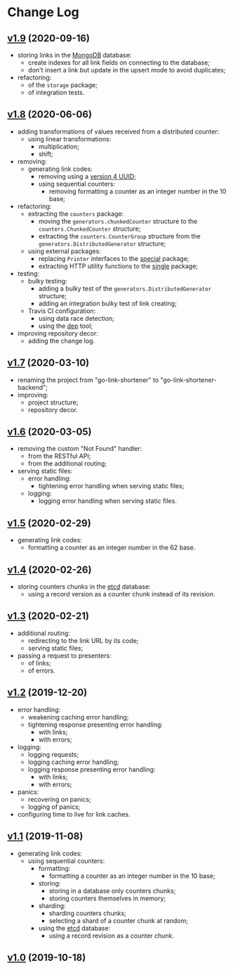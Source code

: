 # Change Log

## [v1.9](https://github.com/thewizardplusplus/go-link-shortener-backend/tree/v1.9) (2020-09-16)

- storing links in the [MongoDB](https://www.mongodb.com/) database:
  - create indexes for all link fields on connecting to the database;
  - don't insert a link but update in the upsert mode to avoid duplicates;
- refactoring:
  - of the `storage` package;
  - of integration tests.

## [v1.8](https://github.com/thewizardplusplus/go-link-shortener-backend/tree/v1.8) (2020-06-06)

- adding transformations of values received from a distributed counter:
  - using linear transformations:
    - multiplication;
    - shift;
- removing:
  - generating link codes:
    - removing using a [version 4 UUID](<https://en.wikipedia.org/wiki/Universally_unique_identifier#Version_4_(random)>);
    - using sequential counters:
      - removing formatting a counter as an integer number in the 10 base;
- refactoring:
  - extracting the `counters` package:
    - moving the `generators.chunkedCounter` structure to the `counters.ChunkedCounter` structure;
    - extracting the `counters.CounterGroup` structure from the `generators.DistributedGenerator` structure;
  - using external packages:
    - replacing `Printer` interfaces to the [special](https://github.com/go-log/log) package;
    - extracting HTTP utility functions to the [single](https://github.com/thewizardplusplus/go-http-utils) package;
- testing:
  - bulky testing:
    - adding a bulky test of the `generators.DistributedGenerator` structure;
    - adding an integration bulky test of link creating;
  - Travis CI configuration:
    - using data race detection;
    - using the [dep](https://golang.github.io/dep/) tool;
- improving repository decor:
  - adding the change log.

## [v1.7](https://github.com/thewizardplusplus/go-link-shortener-backend/tree/v1.7) (2020-03-10)

- renaming the project from "go-link-shortener" to "go-link-shortener-backend";
- improving:
  - project structure;
  - repository decor.

## [v1.6](https://github.com/thewizardplusplus/go-link-shortener-backend/tree/v1.6) (2020-03-05)

- removing the custom "Not Found" handler:
  - from the RESTful API;
  - from the additional routing;
- serving static files:
  - error handling:
    - tightening error handling when serving static files;
  - logging:
    - logging error handling when serving static files.

## [v1.5](https://github.com/thewizardplusplus/go-link-shortener-backend/tree/v1.5) (2020-02-29)

- generating link codes:
  - formatting a counter as an integer number in the 62 base.

## [v1.4](https://github.com/thewizardplusplus/go-link-shortener-backend/tree/v1.4) (2020-02-26)

- storing counters chunks in the [etcd](https://etcd.io/) database:
  - using a record version as a counter chunk instead of its revision.

## [v1.3](https://github.com/thewizardplusplus/go-link-shortener-backend/tree/v1.3) (2020-02-21)

- additional routing:
  - redirecting to the link URL by its code;
  - serving static files;
- passing a request to presenters:
  - of links;
  - of errors.

## [v1.2](https://github.com/thewizardplusplus/go-link-shortener-backend/tree/v1.2) (2019-12-20)

- error handling:
  - weakening caching error handling;
  - tightening response presenting error handling:
    - with links;
    - with errors;
- logging:
  - logging requests;
  - logging caching error handling;
  - logging response presenting error handling:
    - with links;
    - with errors;
- panics:
  - recovering on panics;
  - logging of panics;
- configuring time to live for link caches.

## [v1.1](https://github.com/thewizardplusplus/go-link-shortener-backend/tree/v1.1) (2019-11-08)

- generating link codes:
  - using sequential counters:
    - formatting:
      - formatting a counter as an integer number in the 10 base;
    - storing:
      - storing in a database only counters chunks;
      - storing counters themselves in memory;
    - sharding:
      - sharding counters chunks;
      - selecting a shard of a counter chunk at random;
    - using the [etcd](https://etcd.io/) database:
      - using a record revision as a counter chunk.

## [v1.0](https://github.com/thewizardplusplus/go-link-shortener-backend/tree/v1.0) (2019-10-18)
